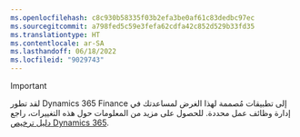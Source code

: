 ```yaml
---
ms.openlocfilehash: c8c930b58335f03b2efa3be0af61c83dedbc97ec
ms.sourcegitcommit: a798fed5c59e3fefa62cdfa42c852d529b33fd35
ms.translationtype: HT
ms.contentlocale: ar-SA
ms.lasthandoff: 06/18/2022
ms.locfileid: "9029743"
---
```

> [!IMPORTANT]
> لقد تطور Dynamics 365 Finance إلى تطبيقات مُصممة لهذا الغرض لمساعدتك في إدارة وظائف عمل محددة. للحصول على مزيد من المعلومات حول هذه التغييرات، راجع [دليل ترخيص Dynamics 365](https://mbs.microsoft.com/Files/public/365/Dynamics365LicensingGuide.pdf).
 
